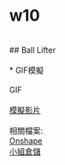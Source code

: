 # w10
</br>
## Ball Lifter
</br>
</br>
* GIF模擬
</br>
</br>
GIF
</br>
</br>
<a href="https://www.youtube.com/watch?v=WOvz0JdcdZI&feature=youtu.be">模擬影片</a>
</br>
</br>
相關檔案:
</br>
<a href="https://cad.onshape.com/documents/1f91b5d82f8611ba3ad677e0/w/6abeec5a8972315feea37726/e/f53d1f934906bf4f7927a723">Onshape</a>
</br>
<a href="https://github.com/s40523117/cd2018/tree/gh-pages/Ball%20lifter">小組倉儲</a>
